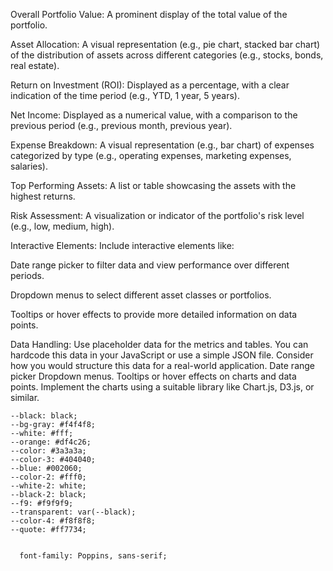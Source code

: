 

Overall Portfolio Value: A prominent display of the total value of the
portfolio.

Asset Allocation: A visual representation (e.g., pie chart, stacked bar
chart) of the distribution of assets across different categories (e.g.,
stocks, bonds, real estate).

Return on Investment (ROI): Displayed as a percentage, with a clear
indication of the time period (e.g., YTD, 1 year, 5 years).

Net Income: Displayed as a numerical value, with a comparison to
the previous period (e.g., previous month, previous year).

 Expense Breakdown: A visual representation (e.g., bar chart) of
expenses categorized by type (e.g., operating expenses, marketing
expenses, salaries).

 Top Performing Assets: A list or table showcasing the assets with the
highest returns.

Risk Assessment: A visualization or indicator of the portfolio's risk
level (e.g., low, medium, high).

Interactive Elements: Include interactive elements like:

Date range picker to filter data and view performance over different
periods.

Dropdown menus to select different asset classes or portfolios.

Tooltips or hover effects to provide more detailed information on data
points.


Data Handling:
Use placeholder data for the metrics and tables.
You can hardcode this data in your JavaScript or use a simple JSON file. Consider how you would structure this data for a real-world application.
Date range picker
Dropdown menus.
Tooltips or hover effects on charts and data points.
Implement the charts using a suitable library like Chart.js, D3.js, or
similar.






    --black: black;
    --bg-gray: #f4f4f8;
    --white: #fff;
    --orange: #df4c26;
    --color: #3a3a3a;
    --color-3: #404040;
    --blue: #002060;
    --color-2: #fff0;
    --white-2: white;
    --black-2: black;
    --f9: #f9f9f9;
    --transparent: var(--black);
    --color-4: #f8f8f8;
    --quote: #ff7734;


      font-family: Poppins, sans-serif;